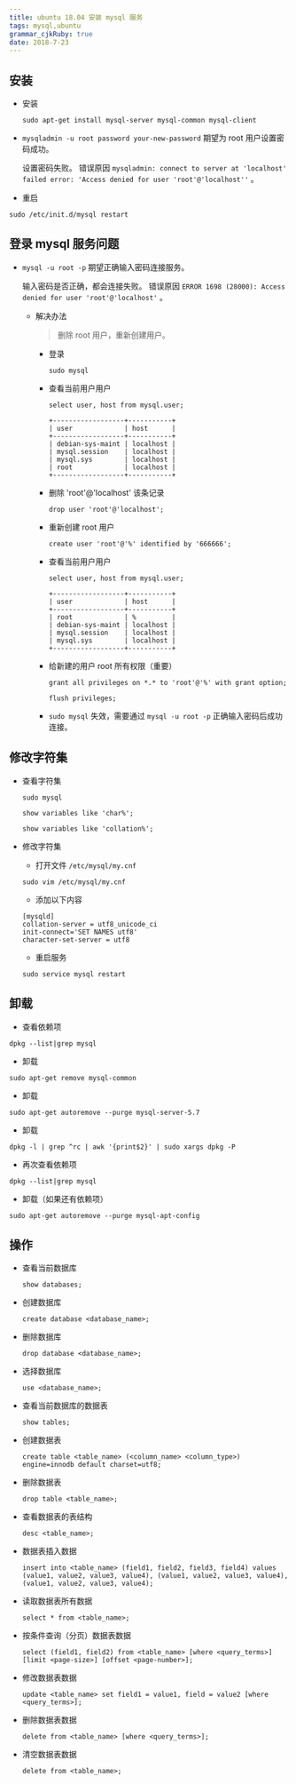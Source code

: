 ```yaml
---
title: ubuntu 18.04 安装 mysql 服务
tags: mysql,ubuntu
grammar_cjkRuby: true
date: 2018-7-23
---
```


## 安装

- 安装

	``` dos?linenums
	sudo apt-get install mysql-server mysql-common mysql-client
	```
	
-  `mysqladmin -u root password your-new-password` 期望为 root 用户设置密码成功。

	设置密码失败。
	错误原因  `mysqladmin: connect to server at 'localhost' failed
error: 'Access denied for user 'root'@'localhost''` 。

- 重启

``` dos?linenums
sudo /etc/init.d/mysql restart
```


##  登录 mysql 服务问题

- `mysql -u root -p` 期望正确输入密码连接服务。

	输入密码是否正确，都会连接失败。
	错误原因 `ERROR 1698 (28000): Access denied for user 'root'@'localhost'` 。

	- 解决办法

		>删除 root 用户，重新创建用户。

		- 登录

			``` dos
			sudo mysql
			```

		- 查看当前用户用户

			``` dos?linenums
			select user, host from mysql.user;
			
			+------------------+-----------+
			| user             | host      |
			+------------------+-----------+
			| debian-sys-maint | localhost |
			| mysql.session    | localhost |
			| mysql.sys        | localhost |
			| root             | localhost |
			+------------------+-----------+
			```

		- 删除 'root'@'localhost' 该条记录

			``` dos?linenums
			drop user 'root'@'localhost';
			```

		- 重新创建 root 用户

			``` dos?linenums
			create user 'root'@'%' identified by '666666';
			```

		- 查看当前用户用户

			``` dos?linenums
			select user, host from mysql.user;
			
			+------------------+-----------+
			| user             | host      |
			+------------------+-----------+
			| root             | %         |
			| debian-sys-maint | localhost |
			| mysql.session    | localhost |
			| mysql.sys        | localhost |
			+------------------+-----------+
			```
			
		- 给新建的用户 root 所有权限（重要）

			``` dos?linenums
			grant all privileges on *.* to 'root'@'%' with grant option;
			```

			``` dos?linenums
			flush privileges;
			```
			
		- `sudo mysql` 失效，需要通过 `mysql -u root -p` 正确输入密码后成功连接。

## 修改字符集

- 查看字符集

	``` dos
	sudo mysql
	```
	
	``` sql?linenums
	show variables like 'char%';
	```
	
	``` sql?linenums
	show variables like 'collation%';
	```
	
- 修改字符集

	- 打开文件 `/etc/mysql/my.cnf`
	
	``` dos
	sudo vim /etc/mysql/my.cnf
	```
	
	- 添加以下内容
	
	``` dsconfig?linenums
	[mysqld]
	collation-server = utf8_unicode_ci
	init-connect='SET NAMES utf8'
	character-set-server = utf8
	```
	
	- 重启服务

	``` dos
	sudo service mysql restart
	```


## 卸载

- 查看依赖项

``` dos
dpkg --list|grep mysql
```

- 卸载

``` dos
sudo apt-get remove mysql-common
```

- 卸载

``` dos
sudo apt-get autoremove --purge mysql-server-5.7
```

- 卸载

``` dos
dpkg -l | grep ^rc | awk '{print$2}' | sudo xargs dpkg -P
```

- 再次查看依赖项
``` dos
dpkg --list|grep mysql
```

- 卸载（如果还有依赖项）

``` dos
sudo apt-get autoremove --purge mysql-apt-config
```

			
## 操作

- 查看当前数据库

	``` dos
	show databases;
	```
	
- 创建数据库

	``` dos
	create database <database_name>;
	```
	
- 删除数据库

	``` dos
	drop database <database_name>;
	```
	
- 选择数据库

	``` dos
	use <database_name>;
	```
	
- 查看当前数据库的数据表

	``` dos
	show tables;
	```
	
- 创建数据表

	``` dos
	create table <table_name> (<column_name> <column_type>) engine=innodb default charset=utf8;
	```

- 删除数据表

	``` dos
	drop table <table_name>;
	```
	
- 查看数据表的表结构

	``` dos
	desc <table_name>;
	```
	
- 数据表插入数据

	``` dos
	insert into <table_name> (field1, field2, field3, field4) values (value1, value2, value3, value4), (value1, value2, value3, value4), (value1, value2, value3, value4);
	```
	
- 读取数据表所有数据

	 ``` dos
	 select * from <table_name>;
	 ```
	 
- 按条件查询（分页）数据表数据

	``` dos
	select (field1, field2) from <table_name> [where <query_terms>] [limit <page-size>] [offset <page-number>];
	```
	
- 修改数据表数据

	``` dos
	update <table_name> set field1 = value1, field = value2 [where <query_terms>];
	```
	
- 删除数据表数据

	``` dos
	delete from <table_name> [where <query_terms>];
	```
	
- 清空数据表数据

	``` dos
	delete from <table_name>;
	```